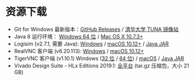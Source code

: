 # 资源下载

- Git for Windows 最新版本：[GitHub Releases](https://github.com/git-for-windows/git/releases/latest) / [清华大学 TUNA 镜像站](https://mirrors.tuna.tsinghua.edu.cn/github-release/git-for-windows/git/LatestRelease/)
- Java 8 运行环境：
  [Windows 64 位](https://vlab.ustc.edu.cn/downloads/jre-8u221-windows-x64.exe) /
  [Mac OS X 10.7.3+](https://vlab.ustc.edu.cn/downloads/jre-8u221-macosx-x64.dmg)
- Logisim (v2.7.1, 需要 Java):
  [Windows](https://vlab.ustc.edu.cn/downloads/logisim-win-2.7.1.exe) /
  [macOS 10.12+](https://vlab.ustc.edu.cn/downloads/logisim-macosx-2.7.1.tar.gz) /
  [Java JAR](https://vlab.ustc.edu.cn/downloads/logisim-generic-2.7.1.jar)
- RealVNC 客户端 (v6.20.113):
  [Windows](https://vlab.ustc.edu.cn/downloads/VNC-Viewer-6.20.113-Windows.exe) /
  [macOS 10.12+](https://vlab.ustc.edu.cn/downloads/VNC-Viewer-6.20.113-MacOSX-x86_64.dmg)
- TigerVNC 客户端 (v1.10.1)
  Windows ([32 位](https://vlab.ustc.edu.cn/downloads/vncviewer-1.10.1.exe) / [64 位](https://vlab.ustc.edu.cn/downloads/vncviewer64-1.10.1.exe)) /
  [macOS](https://vlab.ustc.edu.cn/downloads/TigerVNC-1.10.1.dmg) /
  [Java JAR](https://vlab.ustc.edu.cn/downloads/VncViewer-1.10.1.jar)
- Vivado Design Suite - HLx Editions 2019.1:
  [全平台](https://vlab.ustc.edu.cn/downloadsi/Xilinx_Vivado_SDK_2019.1_0524_1430.tar.gz) (tar.gz 压缩包，大小 21 GB)
